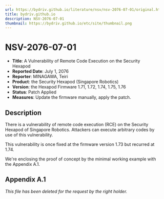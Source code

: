 ```yaml
---
url: https://bydriv.github.io/literature/nsv/nsv-2076-07-01/original.html
title: bydriv.github.io
description: NSV-2076-07-01
thumbnail: https://bydriv.github.io/etc/site/thumbnail.png
---
```


# NSV-2076-07-01

- **Title**: A Vulnerability of Remote Code Execution on the Security Hexapod
- **Reported Date**: July 1, 2076
- **Reporter**: MINAGAWA, Teiri
- **Product**: the Security Hexapod (Singapore Robotics)
- **Version**: the Hexapod Firmware 1.71, 1.72, 1.74, 1.75, 1.76
- **Status**: Patch Applied
- **Measures**: Update the firmware manually, apply the patch.

## Description

There is a vulnerability of remote code execution (RCE) on the Security Hexapod
of Singapore Robotics. Attackers can execute arbitrary codes by use of
this vulnerability.

This vulnerability is once fixed at the firmware version 1.73 but recurred
at 1.74.

We're enclosing the proof of concept by the minimal working example with
the Appendix A.1.

## Appendix A.1

*This file has been deleted for the request by the right holder.*
